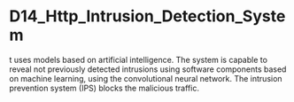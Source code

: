 # D14_Http_Intrusion_Detection_System
t uses models based on artificial intelligence. The system is capable to reveal not previously detected intrusions using software components based on machine learning, using the convolutional neural network. The intrusion prevention system (IPS) blocks the malicious traffic.

